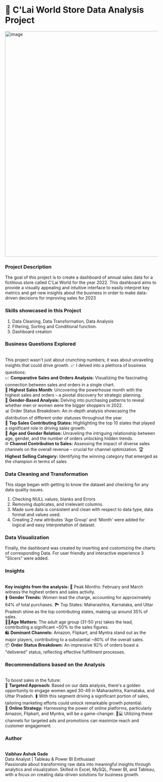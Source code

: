# 🏪 C'Lai World Store Data Analysis Project

<img width="1200" height="744" alt="image" src="https://github.com/user-attachments/assets/57a400e5-5c2b-40ad-9298-3a8a002a1382" />


### Project Description
The goal of this project is to create a dashboard of annual sales data for a fictitious store called C'Lai World for the year 2022. This dashboard aims to provide a visually appealing and intuitive interface to easily interpret key metrics and get new insights about the business in order to make data-driven decisions for improving sales for 2023


### Skills showcased in this Project
1. Data Cleaning, Data Transformation, Data Analysis
2. Filtering, Sorting and Conditional function.
3. Dashboard creation

### Business Questions Explored
<br>This project wasn't just about crunching numbers; it was about unraveling insights that could drive growth. 📈 I delved into a plethora of business questions:
<br>📈 **Comparative Sales and Orders Analysis:** Visualizing the fascinating connection between sales and orders in a single chart.
<br>📆 **Highest Sales Month**: Uncovering the powerhouse month with the highest sales and orders – a pivotal discovery for strategic planning.
<br>🚻 **Gender-Based Analysis:** Delving into purchasing patterns to reveal whether men or women were the bigger shoppers in 2022.
<br>📊 Order Status Breakdown: An in-depth analysis showcasing the distribution of different order statuses throughout the year.
<br>🏢 **Top Sales Contributing States:** Highlighting the top 10 states that played a significant role in driving sales growth.
<br>👥 **Age and Gender Relation:** Unraveling the intriguing relationship between age, gender, and the number of orders unlocking hidden trends.
<br>🌐 **Channel Contribution to Sales:** Assessing the impact of diverse sales channels on the overall revenue – crucial for channel optimization.
🏆 **Highest Selling Category:** Identifying the winning category that emerged as the champion in terms of sales

### Data Cleaning and Transformation
This stage began with getting to know the dataset and checking for any data quality issues.
1. Checking NULL values, blanks and Errors
2. Removing duplicates, and irrelevant columns.
3. Made sure data is consistent and clean with respect to data type, data format and values used.
4. Creating 2 new attributes 'Age Group' and 'Month' were added for logical and easy interpretation of dataset.

### Data Visualization
Finally, the dashboard was created by inserting and customizing the charts of corresponding Data. For user friendly and interactive experience 3 "Slicers" were added.

### Insights
<br>**Key insights from the analysis:** 📅 Peak Months: February and March witness the highest orders and sales activity.
<br>🚺 **Gender Trends:** Women lead the charge, accounting for approximately 64% of total purchases.
🏞️ Top States: Maharashtra, Karnataka, and Uttar Pradesh shine as the top contributing states, making up around 35% of sales.
<br>👩💼**Age Matters:** The adult age group (31-50 yrs) takes the lead, contributing a significant ~50% to the sales figures.
<br>🛍️ **Dominant Channels:** Amazon, Flipkart, and Myntra stand out as the major players, contributing to a substantial ~80% of the overall sales.
<br>📦 **Order Status Breakdown:** An impressive 92% of orders boast a "delivered" status, reflecting effective fulfillment processes.

### Recommendations based on the Analysis
<br>To boost sales in the future:
<br>🎯 **Targeted Approach:** Based on our data analysis, there's a golden opportunity to engage women aged 30-49 in Maharashtra, Karnataka, and Uttar Pradesh. 🚺 With this segment driving a significant portion of sales, tailoring marketing efforts could unlock remarkable growth potential.
<br>📱 **Online Strategy:** Harnessing the power of online platforms, particularly Amazon, Flipkart, and Myntra, will be a game-changer. 🛒💻 Utilizing these channels for targeted ads and promotions can maximize reach and customer engagement.

### Author
<br>**Vaibhav Ashok Gade**
<br>Data Analyst | Tableau & Power BI Enthusiast
<br>Passionate about transforming raw data into meaningful insights through analytics and visualization. Skilled in Excel, MySQL, Power BI, and Tableau, with a focus on creating data-driven solutions for business growth.
